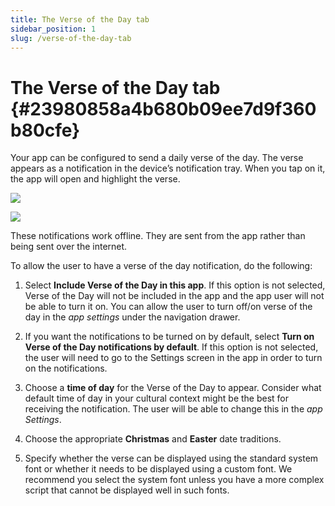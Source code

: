 ```yaml
---
title: The Verse of the Day tab
sidebar_position: 1
slug: /verse-of-the-day-tab
---
```


# The Verse of the Day tab {#23980858a4b680b09ee7d9f360b80cfe}

Your app can be configured to send a daily verse of the day. The verse appears as a notification in the device’s notification tray. When you tap on it, the app will open and highlight the verse.

![](/notion_imgs/verse-of-the-day-tab.23980858-a4b6-80cd-86b1-eaa067b0b8e8.png)

![](/notion_imgs/verse-of-the-day-tab.23980858-a4b6-804e-8377-db8045f10266.png)

These notifications work offline. They are sent from the app rather than being sent over the internet.

To allow the user to have a verse of the day notification, do the following:

1. Select **Include Verse of the Day in this app**. If this option is not selected, Verse of the Day will not be included in the app and the app user will not be able to turn it on. You can allow the user to turn off/on verse of the day in the _app settings_ under the navigation drawer.

2. If you want the notifications to be turned on by default, select **Turn on Verse of the Day notifications by default**. If this option is not selected, the user will need to go to the Settings screen in the app in order to turn on the notifications.

3. Choose a **time of day** for the Verse of the Day to appear. Consider what default time of day in your cultural context might be the best for receiving the notification. The user will be able to change this in the _app Settings_.

4. Choose the appropriate **Christmas** and **Easter** date traditions.

5. Specify whether the verse can be displayed using the standard system font or whether it needs to be displayed using a custom font. We recommend you select the system font unless you have a more complex script that cannot be displayed well in such fonts.

